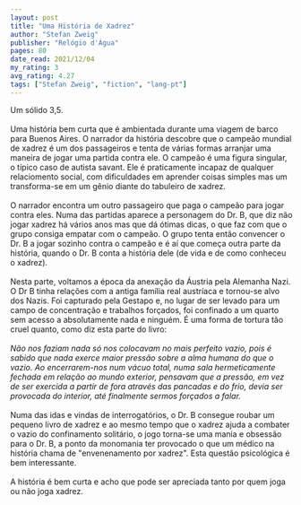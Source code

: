 ```yaml
---
layout: post
title: "Uma História de Xadrez"
author: "Stefan Zweig"
publisher: "Relógio d'Água"
pages: 80
date_read: 2021/12/04
my_rating: 3
avg_rating: 4.27
tags: ["Stefan Zweig", "fiction", "lang-pt"]
---
```


Um sólido 3,5.<br/><br/>Uma história bem curta que é ambientada durante uma viagem de barco para Buenos Aires. O narrador da história descobre que o campeão mundial de xadrez é um dos passageiros e tenta de várias formas arranjar uma maneira de jogar uma partida contra ele. O campeão é uma figura singular, o típico caso de autista savant. Ele é praticamente incapaz de qualquer relaciomento social, com dificuldades em aprender coisas simples mas um transforma-se em um gênio diante do tabuleiro de xadrez.<br/><br/>O narrador encontra um outro passageiro que paga o campeão para jogar contra eles. Numa das partidas aparece a personagem do Dr. B, que diz não jogar xadrez há vários anos mas que dá ótimas dicas, o que faz com que o grupo consiga empatar com o campeão. O grupo tenta então convencer o Dr. B a jogar sozinho contra o campeão e é aí que começa outra parte da história, quando o Dr. B conta a história dele (de vida e de como conheceu o xadrez).<br/><br/>Nesta parte, voltamos a época da anexação da Áustria pela Alemanha Nazi. O Dr B tinha relações com a antiga família real austríaca e tornou-se alvo dos Nazis. Foi capturado pela Gestapo e, no lugar de ser levado para um campo de concentração e trabalhos forçados, foi confinado a um quarto sem acesso a absolutamente nada e ninguém. É uma forma de tortura tão cruel quanto, como diz esta parte do livro: <br/><br/><i> Não nos faziam nada só nos colocavam no mais perfeito vazio, pois é sabido que nada exerce maior pressão sobre a alma humana do que o vazio. Ao encerrarem-nos num vácuo total, numa sala hermeticamente fechada em relação ao mundo exterior, pensavam que a pressão, em vez de ser exercida a partir de fora através das pancadas e do frio, devia ser provocada do interior, até finalmente sermos forçados a falar. </i><br/><br/>Numa das idas e vindas de interrogatórios, o Dr. B consegue roubar um pequeno livro de xadrez e ao mesmo tempo que o xadrez ajuda a combater o vazio do confinamento solitário,  o jogo torna-se uma mania e obsessão para o Dr. B, a ponto da monomania ter provocado o que um médico na história chama de "envenenamento por xadrez". Esta questão psicológica é bem interessante. <br/><br/>A história é bem curta e acho que pode ser apreciada tanto por quem joga ou não joga xadrez.

